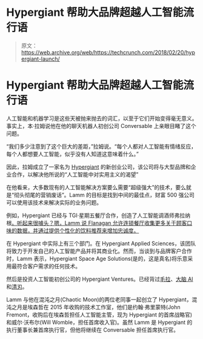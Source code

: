 # Hypergiant 帮助大品牌超越人工智能流行语

> 原文：<https://web.archive.org/web/https://techcrunch.com/2018/02/20/hypergiant-launch/>

# Hypergiant 帮助大品牌超越人工智能流行语

人工智能和机器学习是这些天被抛来抛去的词汇，以至于它们开始变得毫无意义。事实上，本·拉姆说他在他的聊天机器人初创公司 Conversable 上亲眼目睹了这个问题。

“我们多少注意到了这个巨大的差距，”拉姆说。“每个人都对人工智能有情绪反应，每个人都想要人工智能，似乎没有人知道这意味着什么。”

因此，拉姆成立了一家名为 [Hypergiant](https://web.archive.org/web/20230328185450/http://hypergiant.com/) 的新创业公司，该公司将与大型品牌和企业合作，以解决他所说的“人工智能中对实用主义的渴望”

在他看来，大多数现有的人工智能解决方案要么需要“超级强大”的技术，要么就是“彻头彻尾的营销废话”。Lamm 的目标是找到中间的最佳点，财富 500 强公司可以使用该技术来解决实际的业务问题。

例如，Hypergiant 已经与 TGI·星期五餐厅合作，创造了人工智能调酒师弗拉纳根[。听起来很噱头？嗯，Lamm 说 Flanagan 允许连锁餐厅收集更多关于顾客口味的数据，并通过提供个性化的饮料推荐来增加忠诚度。](https://web.archive.org/web/20230328185450/https://blogs.wsj.com/cio/2017/12/06/tgi-fridays-adds-ai-to-menu-of-technologies/)

在 Hypergiant 中实际上有三个部门。在 Hypergiant Applied Sciences，该团队将致力于开发自己的人工智能产品并将其商业化。然而，当谈到与品牌客户合作时，Lamm 表示，Hypergiant Space Age Solutions(是的，这是真名)将乐意采用最符合客户需求的任何技术。

然后是投资人工智能初创公司的 Hypergiant Ventures。已经背过[毛拉](https://web.archive.org/web/20230328185450/https://www.pilosa.com/)、[大脑 AI](https://web.archive.org/web/20230328185450/https://cerebri.com/) 和[清刃](https://web.archive.org/web/20230328185450/https://www.clearblade.com/)。

Lamm 与他在混沌之月(Chaotic Moon)的两位老同事一起创立了 Hypergiant，混沌之月是埃森哲在 2015 年收购的技术工作室，他们是约翰·弗里蒙特(John Fremont，收购后在埃森哲担任人工智能主管，现为 Hypergiant 的首席战略官)和威尔·沃布尔(Will Womble，担任首席收入官)。虽然 Lamm 是 Hypergiant 的执行董事长兼首席执行官，但他将继续在 Conversable 担任首席执行官。